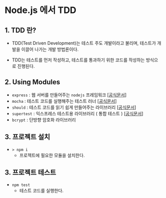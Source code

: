 # Node.js 에서 TDD

## 1. TDD 란?

- TDD(Test Driven Development)는 테스트 주도 개발이라고 불리며, 테스트가 개발을 이끌어 나가는 개발 방법론이다.

- TDD는 테스트를 먼저 작성하고, 테스트를 통과하기 위한 코드를 작성하는 방식으로 진행된다.

## 2. Using Modules

- `express` : 웹 서버를 만들어주는 `nodejs` 프레임워크 [[공식문서](https://expressjs.com/ko)]
- `mocha` : 테스트 코드를 실행해주는 테스트 러너 [[공식문서](https://mochajs.org/)]
- `should` : 테스트 코드를 읽기 쉽게 만들어주는 라이브러리 [[공식문서](https://shouldjs.github.io/)]
- `supertest` : 익스프레스 테스트용 라이브러리 ( 통합 테스트 ) [[공식문서](https://github.com/ladjs/supertest#readme)]
- `bcrypt` : 단방향 암호화 라이브러리

## 3. 프로젝트 설치

- `> npm i`
  - 프로젝트에 필요한 모듈을 설치한다.

## 3. 프로젝트 테스트

- `npm test`
  - 테스트 코드를 실행한다.
